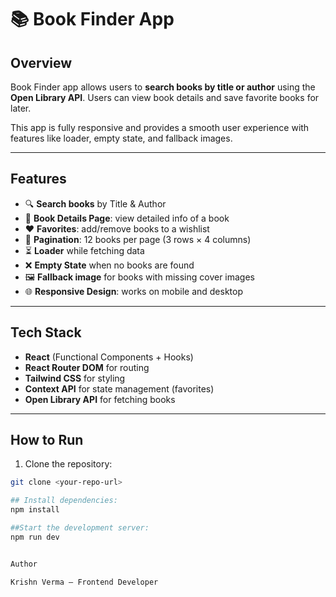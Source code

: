 # 📚 Book Finder App

## Overview
Book Finder app allows users to **search books by title or author** using the **Open Library API**. Users can view book details and save favorite books for later.

This app is fully responsive and provides a smooth user experience with features like loader, empty state, and fallback images.

---

## Features
- 🔍 **Search books** by Title & Author  
- 📖 **Book Details Page**: view detailed info of a book  
- ❤️ **Favorites**: add/remove books to a wishlist  
- 📄 **Pagination**: 12 books per page (3 rows × 4 columns)  
- ⏳ **Loader** while fetching data  
- ❌ **Empty State** when no books are found  
- 🖼 **Fallback image** for books with missing cover images  
- 🌐 **Responsive Design**: works on mobile and desktop  

---

## Tech Stack
- **React** (Functional Components + Hooks)  
- **React Router DOM** for routing  
- **Tailwind CSS** for styling  
- **Context API** for state management (favorites)  
- **Open Library API** for fetching books  

---


## How to Run
1. Clone the repository:
```bash
git clone <your-repo-url>

## Install dependencies:
npm install

##Start the development server:
npm run dev


Author

Krishn Verma – Frontend Developer

